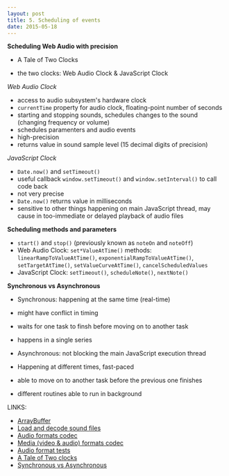 ```yaml
---
layout: post
title: 5. Scheduling of events
date: 2015-05-18
---
```

**Scheduling Web Audio with precision**
- A Tale of Two Clocks

- the two clocks: Web Audio Clock & JavaScript Clock

*Web Audio Clock*

- access to audio subsystem's hardware clock
- `currentTime` property for audio clock, floating-point number of seconds
- starting and stopping sounds, schedules changes to the sound (changing frequency or volume)
- schedules paramenters and audio events
- high-precision
- returns value in sound sample level (15 decimal digits of precision)

*JavaScript Clock*

- `Date.now()` and `setTimeout()`
- useful callback `window.setTimeout()` and `window.setInterval()` to call code back
- not very precise
- `Date.now()` returns value in milliseconds
- sensitive to other things happening on main JavaScript thread, may cause in too-immediate or delayed playback of audio files

**Scheduling methods and parameters**

- `start()` and `stop()` (previously known as `noteOn` and `noteOff`)
- Web Audio Clock: `set*ValueAtTime()` methods: `linearRampToValueAtTime()`, `exponentialRampToValueAtTime()`, `setTargetAtTime()`, `setValueCurveAtTime()`, `cancelScheduledValues`
- JavaScript Clock: `setTimeout()`, `scheduleNote()`, `nextNote()`

**Synchronous vs Asynchronous**

- Synchronous: happening at the same time (real-time)
- might have conflict in timing 
- waits for one task to finsh before moving on to another task
- happens in a single series


- Asynchronous: not blocking the main JavaScript execution thread
- Happening at different times, fast-paced
- able to move on to another task before the previous one finishes
- different routines able to run in background

LINKS:

- [ArrayBuffer](https://developer.mozilla.org/en-US/docs/Web/JavaScript/Reference/Global_Objects/ArrayBuffer)
- [Load and decode sound files](http://www.html5rocks.com/en/tutorials/webaudio/intro/#toc-load)
- [Audio formats codec](http://en.wikipedia.org/wiki/HTML5_Audio#Supported_audio_coding_formats)
- [Media (video & audio) formats codec](https://developer.mozilla.org/en-US/docs/Web/HTML/Supported_media_formats)
- [Audio format tests](http://hpr.dogphilosophy.net/test/)
- [A Tale of Two clocks](http://www.html5rocks.com/en/tutorials/audio/scheduling/)
- [Synchronous vs Asynchronous](http://stackoverflow.com/questions/748175/asynchronous-vs-synchronous-execution-what-does-it-really-mean)
